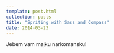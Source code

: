 ```yaml
---
template: post.html
collection: posts
title: "Spriting with Sass and Compass"
date: 2014-03-23
---
```


Jebem vam majku narkomansku!
